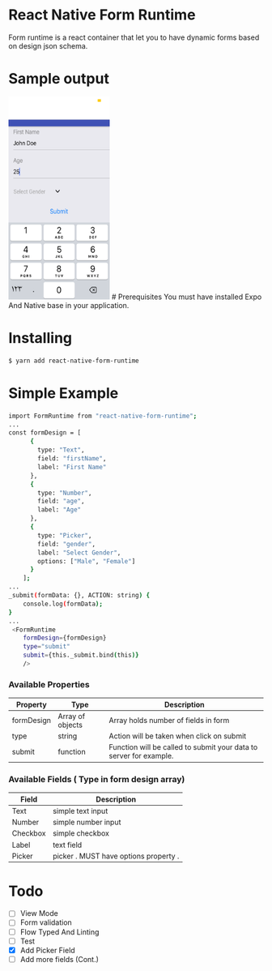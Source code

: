 # React Native Form Runtime
Form runtime is a react container that let you to have dynamic forms based on design json schema.

# Sample output
<img src="https://github.com/msamirma/react-native-form-runtime/blob/master/Example.png" width="200" height="400" />
# Prerequisites
You must have installed Expo And Native base in your application.

# Installing
```sh
$ yarn add react-native-form-runtime
```
# Simple Example
```sh
import FormRuntime from "react-native-form-runtime";
...
const formDesign = [
      {
        type: "Text",
        field: "firstName",
        label: "First Name"
      },
      {
        type: "Number",
        field: "age",
        label: "Age"
      },
      {
        type: "Picker",
        field: "gender",
        label: "Select Gender",
        options: ["Male", "Female"]
      }        
    ];
...
_submit(formData: {}, ACTION: string) {
    console.log(formData);
} 
...
 <FormRuntime
    formDesign={formDesign}
    type="submit"
    submit={this._submit.bind(this)}
    />
```
### Available Properties

| Property | Type |  Description |
| ------ | ------ | ------ |
| formDesign | Array of objects | Array holds number of fields in form 
| type | string | Action will be taken when click on submit
| submit | function | Function will be called to submit your data to server for example.

### Available Fields ( Type in form design array)

| Field |  Description |
| ------ | ------
| Text | simple text input 
| Number | simple number input 
| Checkbox | simple checkbox
| Label | text field
| Picker | picker . MUST have options property . 

# Todo

- [ ] View Mode
- [ ] Form validation
- [ ] Flow Typed And Linting
- [ ] Test
- [x] Add Picker Field
- [ ] Add more fields (Cont.)
